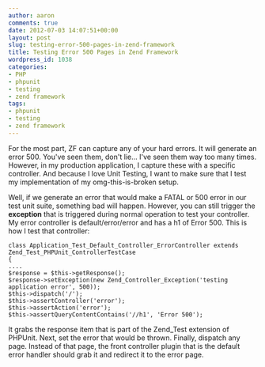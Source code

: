 ```yaml
---
author: aaron
comments: true
date: 2012-07-03 14:07:51+00:00
layout: post
slug: testing-error-500-pages-in-zend-framework
title: Testing Error 500 Pages in Zend Framework
wordpress_id: 1038
categories:
- PHP
- phpunit
- testing
- zend framework
tags:
- phpunit
- testing
- zend framework
---
```


For the most part, ZF can capture any of your hard errors.  It will generate an error 500.  You've seen them, don't lie... I've seen them way too many times.  However, in my production application, I capture these with a specific controller.  And because I love Unit Testing, I want to make sure that I test my implementation of my omg-this-is-broken setup.

Well, if we generate an error that would make a FATAL or 500 error in our test unit suite, something bad will happen.  However, you can still trigger the **exception** that is triggered during normal operation to test your controller.  My error controller is default/error/error and has a h1 of Error 500.  This is how I test that controller:


    
    
    class Application_Test_Default_Controller_ErrorController extends Zend_Test_PHPUnit_ControllerTestCase
    {
    ....
    $response = $this->getResponse();
    $response->setException(new Zend_Controller_Exception('testing application error', 500));
    $this->dispatch('/');
    $this->assertController('error');
    $this->assertAction('error');
    $this->assertQueryContentContains('//h1', 'Error 500');
    



It grabs the response item that is part of the Zend_Test extension of PHPUnit.  Next, set the error that would be thrown.  Finally, dispatch any page.  Instead of that page, the front controller plugin that is the default error handler should grab it and redirect it to the error page.  
